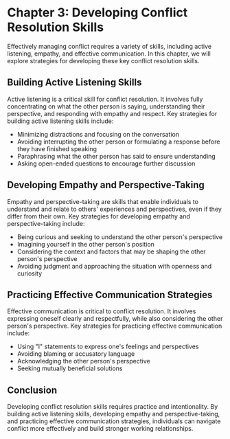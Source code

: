 Chapter 3: Developing Conflict Resolution Skills
================================================

Effectively managing conflict requires a variety of skills, including active listening, empathy, and effective communication. In this chapter, we will explore strategies for developing these key conflict resolution skills.

Building Active Listening Skills
--------------------------------

Active listening is a critical skill for conflict resolution. It involves fully concentrating on what the other person is saying, understanding their perspective, and responding with empathy and respect. Key strategies for building active listening skills include:

* Minimizing distractions and focusing on the conversation
* Avoiding interrupting the other person or formulating a response before they have finished speaking
* Paraphrasing what the other person has said to ensure understanding
* Asking open-ended questions to encourage further discussion

Developing Empathy and Perspective-Taking
-----------------------------------------

Empathy and perspective-taking are skills that enable individuals to understand and relate to others' experiences and perspectives, even if they differ from their own. Key strategies for developing empathy and perspective-taking include:

* Being curious and seeking to understand the other person's perspective
* Imagining yourself in the other person's position
* Considering the context and factors that may be shaping the other person's perspective
* Avoiding judgment and approaching the situation with openness and curiosity

Practicing Effective Communication Strategies
---------------------------------------------

Effective communication is critical to conflict resolution. It involves expressing oneself clearly and respectfully, while also considering the other person's perspective. Key strategies for practicing effective communication include:

* Using "I" statements to express one's feelings and perspectives
* Avoiding blaming or accusatory language
* Acknowledging the other person's perspective
* Seeking mutually beneficial solutions

Conclusion
----------

Developing conflict resolution skills requires practice and intentionality. By building active listening skills, developing empathy and perspective-taking, and practicing effective communication strategies, individuals can navigate conflict more effectively and build stronger working relationships.
